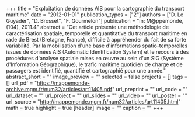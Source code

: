 +++
title = "Exploitation de données AIS pour la cartographie du transport maritime"
date = "2012-01-01"
publication_types = ["2"]
authors = ["D. Le Guyader", "D. Brosset", "F. Gourmelon"]
publication = "In: M@ppemonde, (104), 2011.4"
abstract = "Cet article présente une méthodologie de caractérisation spatiale, temporelle et quantitative du transport maritime en rade de Brest (Bretagne, France), difficile à appréhender du fait de sa forte variabilité. Par la mobilisation d'une base d'informations spatio-temporelles issues de données AIS (Automatic Identification System) et le recours à des procédures d'analyse spatiale mises en œuvre au sein d'un SIG (Système d'Information Géographique), le trafic maritime quotidien de charge et de passagers est identifié, quantifié et cartographié pour une année."
abstract_short = ""
image_preview = ""
selected = false
projects = []
tags = []
url_pdf = "https://mappemonde-archive.mgm.fr/num32/articles/art11405.pdf"
url_preprint = ""
url_code = ""
url_dataset = ""
url_project = ""
url_slides = ""
url_video = ""
url_poster = ""
url_source = "http://mappemonde.mgm.fr/num32/articles/art11405.html"
math = true
highlight = true
[header]
image = ""
caption = ""
+++
